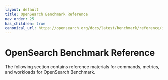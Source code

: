 ```yaml
---
layout: default
title: OpenSearch Benchmark Reference
nav_order: 25
has_children: true
canonical_url: https://opensearch.org/docs/latest/benchmark/reference/index/
---
```


# OpenSearch Benchmark Reference

The following section contains reference materials for commands, metrics, and workloads for OpenSearch Benchmark.